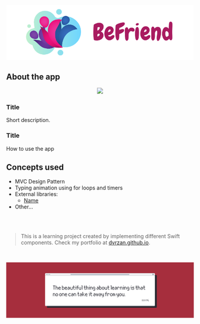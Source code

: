 ![Front Banner](Documentation/FrontBanner.png)

## About the app

<p align="center">
  <img src="Documentation/preview.gif">
</p>

### Title

Short description.

### Title

How to use the app


## Concepts used

* MVC Design Pattern
* Typing animation using for loops and timers
* External libraries:
    * [Name](LINK)
* Other...
    

 <br />
 <br />

>This is a learning project created by implementing different Swift components. Check my portfolio at [dvrzan.github.io](https://dvrzan.github.io).

 <br />

![End Banner](Documentation/EndBanner.png)
